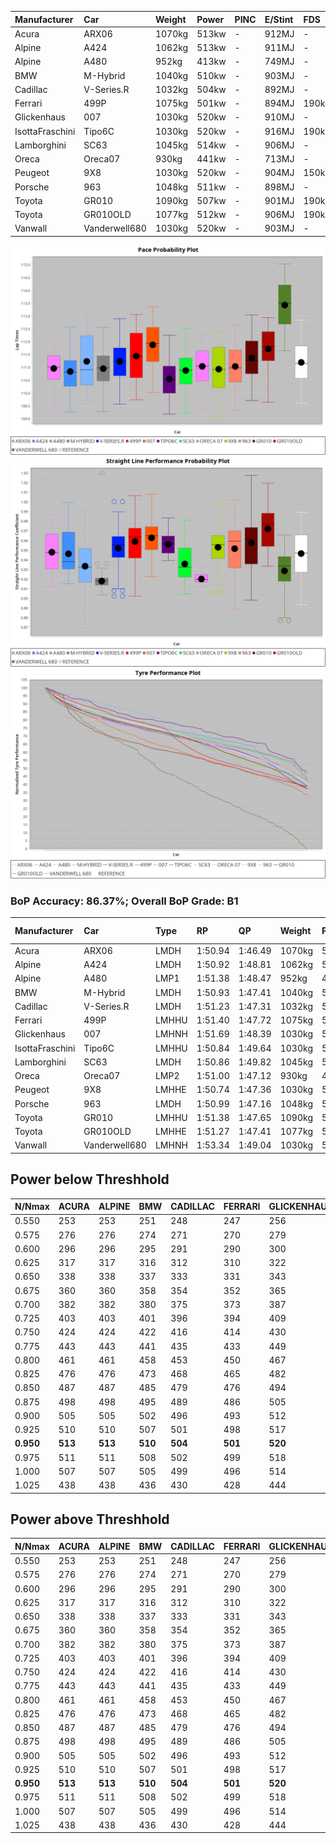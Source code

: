 |Manufacturer|Car|Weight|Power|PINC|E/Stint|FDS|
|:-|:-|:-|:-|:-|:-|:-|
|Acura|ARX06|1070kg|513kw|-|912MJ|-|
|Alpine|A424|1062kg|513kw|-|911MJ|-|
|Alpine|A480|952kg|413kw|-|749MJ|-|
|BMW|M-Hybrid|1040kg|510kw|-|903MJ|-|
|Cadillac|V-Series.R|1032kg|504kw|-|892MJ|-|
|Ferrari|499P|1075kg|501kw|-|894MJ|190kph|
|Glickenhaus|007|1030kg|520kw|-|910MJ|-|
|IsottaFraschini|Tipo6C|1030kg|520kw|-|916MJ|190kph|
|Lamborghini|SC63|1045kg|514kw|-|906MJ|-|
|Oreca|Oreca07|930kg|441kw|-|713MJ|-|
|Peugeot|9X8|1030kg|520kw|-|904MJ|150kph|
|Porsche|963|1048kg|511kw|-|898MJ|-|
|Toyota|GR010|1090kg|507kw|-|901MJ|190kph|
|Toyota|GR010OLD|1077kg|512kw|-|906MJ|190kph|
|Vanwall|Vanderwell680|1030kg|520kw|-|903MJ|-|

![PACECHART](./IMG/CUSTOM.png)
![STRAIGHTLINEPERFORMANCECHART](./IMG/CUSTOM_sp.png)
![TYREPERFORMANCECHART](./IMG/CUSTOM_tw.png)

### BoP Accuracy: 86.37%; Overall BoP Grade: B1
|Manufacturer|Car|Type|RP|QP|Weight|Power¹|Threshhold|PINC|Power²|E/Stint|AVG Vmax|FDS|RDLC|L/Stint|BOP-Grade|ModelAccuracy|ModelPoints|Match%|
|:-|:-|:-|:-|:-|:-|:-|:-|:-|:-|:-|:-|:-|:-|:-|:-|:-|:-|:-|
|Acura|ARX06|LMDH|1:50.94|1:46.49|1070kg|513kw|210.0kph|-|513kw|912MJ|283.13kph|-|0.99|33|-C2|100.00%|995|73.41%|
|Alpine|A424|LMDH|1:50.92|1:48.81|1062kg|513kw|210.0kph|-|513kw|911MJ|283.15kph|-|1.00|33|~A1|80.53%|517|95.61%|
|Alpine|A480|LMP1|1:51.38|1:48.47|952kg|413kw|210.0kph|-|413kw|749MJ|278.64kph|-|0.97|31|~A1|59.62%|840|100.00%|
|BMW|M-Hybrid|LMDH|1:50.93|1:47.41|1040kg|510kw|210.0kph|-|510kw|903MJ|280.45kph|-|1.03|33|-B1|98.60%|1690|86.29%|
|Cadillac|V-Series.R|LMDH|1:51.23|1:47.31|1032kg|504kw|210.0kph|-|504kw|892MJ|283.95kph|-|1.03|33|~A1|88.58%|2033|100.00%|
|Ferrari|499P|LMHHU|1:51.40|1:47.72|1075kg|501kw|210.0kph|-|501kw|894MJ|283.78kph|190kph|1.02|33|~A1|84.67%|2303|100.00%|
|Glickenhaus|007|LMHNH|1:51.69|1:48.39|1030kg|520kw|210.0kph|-|520kw|910MJ|287.23kph|-|0.96|33|+A2|96.64%|1639|94.08%|
|IsottaFraschini|Tipo6C|LMHHU|1:50.84|1:49.64|1030kg|520kw|210.0kph|-|520kw|916MJ|286.20kph|190kph|1.08|33|+B1|66.67%|96|89.19%|
|Lamborghini|SC63|LMDH|1:50.86|1:49.82|1045kg|514kw|210.0kph|-|514kw|906MJ|282.21kph|-|1.05|33|-B2|96.77%|419|84.26%|
|Oreca|Oreca07|LMP2|1:51.00|1:47.12|930kg|441kw|0.0kph|-|441kw|713MJ|280.82kph|-|0.96|31|-B2|100.00%|2206|82.38%|
|Peugeot|9X8|LMHHE|1:50.74|1:47.36|1030kg|520kw|210.0kph|-|520kw|904MJ|284.98kph|150kph|1.03|33|-B2|87.16%|2572|83.19%|
|Porsche|963|LMDH|1:50.99|1:47.16|1048kg|511kw|210.0kph|-|511kw|898MJ|284.28kph|-|1.01|33|-A2|93.05%|5740|92.67%|
|Toyota|GR010|LMHHU|1:51.38|1:47.65|1090kg|507kw|210.0kph|-|507kw|901MJ|283.50kph|190kph|1.00|33|~A1|90.17%|3255|98.32%|
|Toyota|GR010OLD|LMHHE|1:51.27|1:47.41|1077kg|512kw|210.0kph|-|512kw|906MJ|286.43kph|190kph|1.01|33|~A1|85.24%|1322|100.00%|
|Vanwall|Vanderwell680|LMHNH|1:53.34|1:49.04|1030kg|520kw|210.0kph|-|520kw|903MJ|281.35kph|-|1.01|33|+Ω1|91.33%|611|16.14%|

## Power below Threshhold
|N/Nmax|ACURA|ALPINE|BMW|CADILLAC|FERRARI|GLICKENHAUS|ISOTTAFRASCHINI|LAMBORGHINI|ORECA|PEUGEOT|PORSCHE|TOYOTA|TOYOTA|VANWALL|​|RPM|A480|
|:-|:-|:-|:-|:-|:-|:-|:-|:-|:-|:-|:-|:-|:-|:-|:-|:-|:-|
|0.550|253|253|251|248|247|256|256|253|217|256|252|250|252|256|​|--|-|
|0.575|276|276|274|271|270|279|279|276|236|279|275|273|275|279|​|--|-|
|0.600|296|296|295|291|290|300|300|297|255|300|295|293|296|300|​|--|-|
|0.625|317|317|316|312|310|322|322|318|273|322|316|314|317|322|​|--|-|
|0.650|338|338|337|333|331|343|343|339|291|343|337|335|338|343|​|--|-|
|0.675|360|360|358|354|352|365|365|361|310|365|359|356|359|365|​|--|-|
|0.700|382|382|380|375|373|387|387|383|328|387|380|377|381|387|​|--|-|
|0.725|403|403|401|396|394|409|409|404|347|409|402|399|403|409|​|--|-|
|0.750|424|424|422|416|414|430|430|425|364|430|422|419|423|430|​|--|-|
|0.775|443|443|441|435|433|449|449|444|381|449|441|438|442|449|​|5000|242|
|0.800|461|461|458|453|450|467|467|462|396|467|459|455|460|467|​|5500|286|
|0.825|476|476|473|468|465|482|482|477|409|482|474|470|475|482|​|6000|320|
|0.850|487|487|485|479|476|494|494|488|420|494|485|482|486|494|​|6500|361|
|0.875|498|498|495|489|486|505|505|499|428|505|496|492|497|505|​|7000|404|
|0.900|505|505|502|496|493|512|512|506|434|512|503|499|504|512|​|7500|414|
|0.925|510|510|507|501|498|517|517|511|438|517|508|504|509|517|​|8000|410|
|**0.950**|**513**|**513**|**510**|**504**|**501**|**520**|**520**|**514**|**441**|**520**|**511**|**507**|**512**|**520**|**​**|**8500**|**413**|
|0.975|511|511|508|502|499|518|518|512|440|518|509|505|510|518|​|9000|207|
|1.000|507|507|505|499|496|514|514|508|436|514|505|502|506|514|​|--|-|
|1.025|438|438|436|430|428|444|444|439|376|444|436|433|437|444|​|--|-|

## Power above Threshhold
|N/Nmax|ACURA|ALPINE|BMW|CADILLAC|FERRARI|GLICKENHAUS|ISOTTAFRASCHINI|LAMBORGHINI|ORECA|PEUGEOT|PORSCHE|TOYOTA|TOYOTA|VANWALL|​|RPM|A480|
|:-|:-|:-|:-|:-|:-|:-|:-|:-|:-|:-|:-|:-|:-|:-|:-|:-|:-|
|0.550|253|253|251|248|247|256|256|253|217|256|252|250|252|256|​|--|-|
|0.575|276|276|274|271|270|279|279|276|236|279|275|273|275|279|​|--|-|
|0.600|296|296|295|291|290|300|300|297|255|300|295|293|296|300|​|--|-|
|0.625|317|317|316|312|310|322|322|318|273|322|316|314|317|322|​|--|-|
|0.650|338|338|337|333|331|343|343|339|291|343|337|335|338|343|​|--|-|
|0.675|360|360|358|354|352|365|365|361|310|365|359|356|359|365|​|--|-|
|0.700|382|382|380|375|373|387|387|383|328|387|380|377|381|387|​|--|-|
|0.725|403|403|401|396|394|409|409|404|347|409|402|399|403|409|​|--|-|
|0.750|424|424|422|416|414|430|430|425|364|430|422|419|423|430|​|--|-|
|0.775|443|443|441|435|433|449|449|444|381|449|441|438|442|449|​|5000|242|
|0.800|461|461|458|453|450|467|467|462|396|467|459|455|460|467|​|5500|286|
|0.825|476|476|473|468|465|482|482|477|409|482|474|470|475|482|​|6000|320|
|0.850|487|487|485|479|476|494|494|488|420|494|485|482|486|494|​|6500|361|
|0.875|498|498|495|489|486|505|505|499|428|505|496|492|497|505|​|7000|404|
|0.900|505|505|502|496|493|512|512|506|434|512|503|499|504|512|​|7500|414|
|0.925|510|510|507|501|498|517|517|511|438|517|508|504|509|517|​|8000|410|
|**0.950**|**513**|**513**|**510**|**504**|**501**|**520**|**520**|**514**|**441**|**520**|**511**|**507**|**512**|**520**|**​**|**8500**|**413**|
|0.975|511|511|508|502|499|518|518|512|440|518|509|505|510|518|​|9000|207|
|1.000|507|507|505|499|496|514|514|508|436|514|505|502|506|514|​|--|-|
|1.025|438|438|436|430|428|444|444|439|376|444|436|433|437|444|​|--|-|
